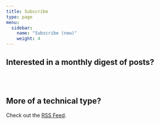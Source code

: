 ```yaml
---
title: Subscribe
type: page
menu:
  sidebar:
    name: "Subscribe (new)"
    weight: 4
---
```


## Interested in a monthly digest of posts?

<script type="text/javascript" src="https://static.mailerlite.com/data/webforms/814910/a3h4l0.js?v1"></script>

<br />
<br />

## More of a technical type?

Check out the <a href="/index.xml">RSS Feed</a>.
